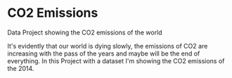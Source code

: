 # CO2 Emissions
Data Project showing the CO2 emissions of the world

It's evidently that our world is dying slowly, the emissions of CO2 are increasing with the pass of the years and maybe will be the end of everything.
In this Project with a dataset I'm showing the CO2 emissions of the 2014.
